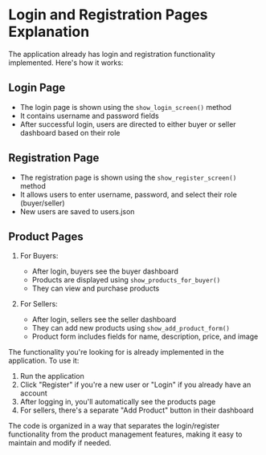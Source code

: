 # Login and Registration Pages Explanation

The application already has login and registration functionality implemented. Here's how it works:

## Login Page
- The login page is shown using the `show_login_screen()` method
- It contains username and password fields
- After successful login, users are directed to either buyer or seller dashboard based on their role

## Registration Page
- The registration page is shown using the `show_register_screen()` method
- It allows users to enter username, password, and select their role (buyer/seller)
- New users are saved to users.json

## Product Pages
1. For Buyers:
   - After login, buyers see the buyer dashboard
   - Products are displayed using `show_products_for_buyer()`
   - They can view and purchase products

2. For Sellers:
   - After login, sellers see the seller dashboard
   - They can add new products using `show_add_product_form()`
   - Product form includes fields for name, description, price, and image

The functionality you're looking for is already implemented in the application. To use it:
1. Run the application
2. Click "Register" if you're a new user or "Login" if you already have an account
3. After logging in, you'll automatically see the products page
4. For sellers, there's a separate "Add Product" button in their dashboard

The code is organized in a way that separates the login/register functionality from the product management features, making it easy to maintain and modify if needed.